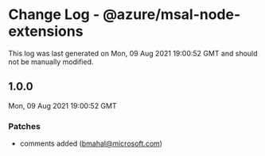 # Change Log - @azure/msal-node-extensions

This log was last generated on Mon, 09 Aug 2021 19:00:52 GMT and should not be manually modified.

<!-- Start content -->

## 1.0.0

Mon, 09 Aug 2021 19:00:52 GMT

### Patches

- comments added (bmahal@microsoft.com)
